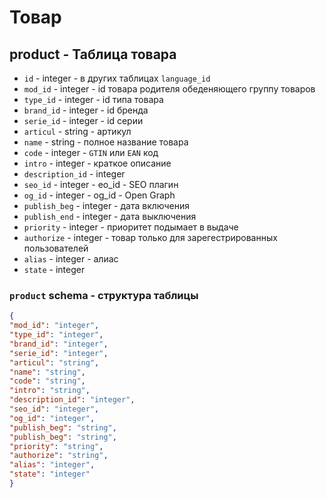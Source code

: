 # Товар
## product - Таблица товара
- `id` - integer - в других таблицах `language_id`
- `mod_id` - integer - id товара родителя обеденяющего группу товаров
- `type_id` - integer - id типа товара
- `brand_id` - integer - id бренда
- `serie_id` - integer - id серии
- `articul` - string - артикул
- `name` - string - полное название товара
- `code` - integer - `GTIN` или `EAN` код
- `intro` - integer - краткое описание
- `description_id` - integer
- `seo_id` - integer - eo_id - SEO плагин
- `og_id` - integer - og_id - Open Graph
- `publish_beg` - integer - дата включения
- `publish_end` - integer - дата выключения
- `priority` - integer - приоритет подымает в выдаче
- `authorize` - integer - товар только для зарегестрированных пользователей
- `alias` - integer - алиас
- `state` - integer
### `product` schema - структура таблицы
```json
{
"mod_id": "integer",
"type_id": "integer",
"brand_id": "integer",
"serie_id": "integer",
"articul": "string",
"name": "string",
"code": "string",
"intro": "string",
"description_id": "integer",
"seo_id": "integer",
"og_id": "integer",
"publish_beg": "string",
"publish_beg": "string",
"priority": "string",
"authorize": "string",
"alias": "integer",
"state": "integer"
}
```
